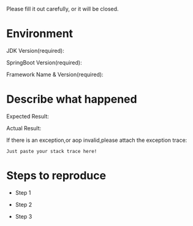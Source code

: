 Please fill it out carefully, or it will be closed.

# Environment

JDK Version(required):

SpringBoot Version(required):

Framework Name & Version(required):

# Describe what happened

Expected Result:

Actual Result:

If there is an exception,or aop invalid,please attach the exception trace:

```
Just paste your stack trace here!
```

# Steps to reproduce

- Step 1


- Step 2


- Step 3


